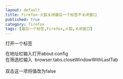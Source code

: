 ```yaml
---
layout: default
title: Firefox-火狐关闭最后一个标签不关闭窗口
published: true
category: firefox
tags: [最后一个标签,Firefox,火狐,关闭窗口]
---
```

<div id="detail" class="detail" style="line-height: 1.3;"><p>打开一个标签&nbsp;<div>在地址栏输入打开about:config</div><div>在筛选栏输入 &nbsp;browser.tabs.closeWindowWithLastTab</div><div><br></div><div>双击这一项将值改为false</div><div class="vimiumReset vimiumHUD" style="right: 150px; opacity: 0; display: none; "></div></p></div>
